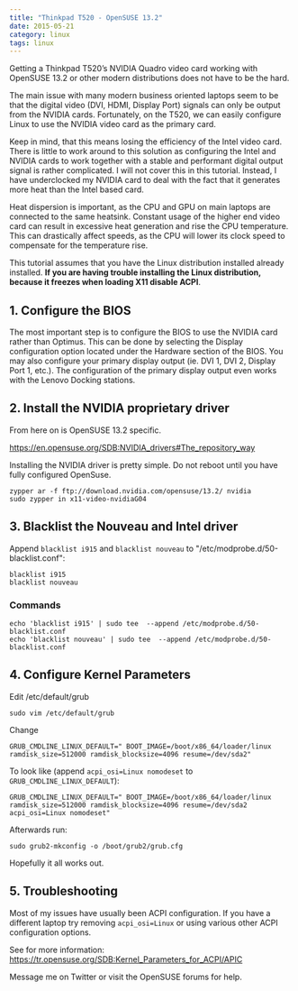 ```yaml
---
title: "Thinkpad T520 - OpenSUSE 13.2"
date: 2015-05-21
category: linux
tags: linux
---
```


Getting a Thinkpad T520’s NVIDIA Quadro video card working with OpenSUSE 13.2 or other modern distributions does not have to be the hard.

The main issue with many modern business oriented laptops seem to be that the digital video (DVI, HDMI, Display Port) signals can only be output from the NVIDIA cards. Fortunately, on the T520, we can easily configure Linux to use the NVIDIA video card as the primary card.



Keep in mind, that this means losing the efficiency of the Intel video card. There is little to work around to this solution as configuring the Intel and NVIDIA cards to work together with a stable and performant digital output signal is rather complicated. I will not cover this in this tutorial. Instead, I have underclocked my NVIDIA card to deal with the fact that it generates more heat than the Intel based card.

Heat dispersion is important, as the CPU and GPU on main laptops are connected to the same heatsink. Constant usage of the higher end video card can result in excessive heat generation and rise the CPU temperature. This can drastically affect speeds, as the CPU will lower its clock speed to compensate for the temperature rise.

This tutorial assumes that you have the Linux distribution installed already installed. __If you are having trouble installing the Linux distribution, because it freezes when loading X11 disable ACPI__.

## 1. Configure the BIOS

The most important step is to configure the BIOS to use the NVIDIA card rather than Optimus. This can be done by selecting the Display configuration option located under the Hardware section of the BIOS. You may also configure your primary display output (ie. DVI 1, DVI 2, Display Port 1, etc.). The configuration of the primary display output even works with the Lenovo Docking stations.

## 2. Install the NVIDIA proprietary driver

From here on is OpenSUSE 13.2 specific.

https://en.opensuse.org/SDB:NVIDIA_drivers#The_repository_way

Installing the NVIDIA driver is pretty simple. Do not reboot until you have fully configured OpenSuse.

```
zypper ar -f ftp://download.nvidia.com/opensuse/13.2/ nvidia
sudo zypper in x11-video-nvidiaG04
```

## 3. Blacklist the Nouveau and Intel driver

Append `blacklist i915` and `blacklist nouveau` to "/etc/modprobe.d/50-blacklist.conf":

```
blacklist i915
blacklist nouveau
```

### Commands

```
echo 'blacklist i915' | sudo tee  --append /etc/modprobe.d/50-blacklist.conf
echo 'blacklist nouveau' | sudo tee  --append /etc/modprobe.d/50-blacklist.conf
```

## 4. Configure Kernel Parameters

Edit /etc/default/grub

```
sudo vim /etc/default/grub
```

Change

```
GRUB_CMDLINE_LINUX_DEFAULT=" BOOT_IMAGE=/boot/x86_64/loader/linux ramdisk_size=512000 ramdisk_blocksize=4096 resume=/dev/sda2"
```

To look like (append `acpi_osi=Linux nomodeset` to `GRUB_CMDLINE_LINUX_DEFAULT`):

```
GRUB_CMDLINE_LINUX_DEFAULT=" BOOT_IMAGE=/boot/x86_64/loader/linux ramdisk_size=512000 ramdisk_blocksize=4096 resume=/dev/sda2 acpi_osi=Linux nomodeset"
```

Afterwards run:

```
sudo grub2-mkconfig -o /boot/grub2/grub.cfg
```

Hopefully it all works out.

## 5. Troubleshooting

Most of my issues have usually been ACPI configuration. If you have a different laptop try removing `acpi_osi=Linux` or using various other ACPI configuration options.

See for more information: https://tr.opensuse.org/SDB:Kernel_Parameters_for_ACPI/APIC

Message me on Twitter or visit the OpenSUSE forums for help.
